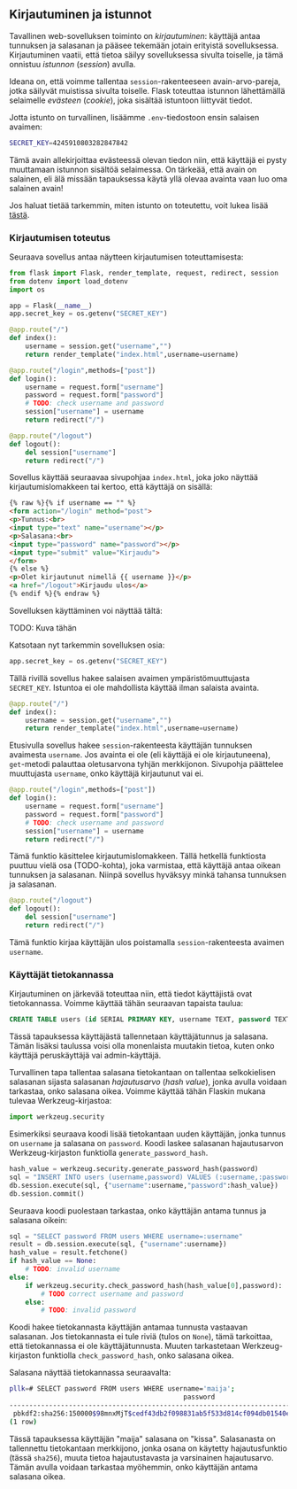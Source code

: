 ## Kirjautuminen ja istunnot

Tavallinen web-sovelluksen toiminto on _kirjautuminen_: käyttäjä antaa tunnuksen ja salasanan ja pääsee tekemään jotain erityistä sovelluksessa. Kirjautuminen vaatii, että tietoa säilyy sovelluksessa sivulta toiselle, ja tämä onnistuu _istunnon_ (_session_) avulla.

Ideana on, että voimme tallentaa `session`-rakenteeseen avain-arvo-pareja, jotka säilyvät muistissa sivulta toiselle. Flask toteuttaa istunnon lähettämällä selaimelle _evästeen_ (_cookie_), joka sisältää istuntoon liittyvät tiedot.

Jotta istunto on turvallinen, lisäämme `.env`-tiedostoon ensin salaisen avaimen:

```bash
SECRET_KEY=4245910803282847842
```

Tämä avain allekirjoittaa evästeessä olevan tiedon niin, että käyttäjä ei pysty muuttamaan istunnon sisältöä selaimessa. On tärkeää, että avain on salainen, eli älä missään tapauksessa käytä yllä olevaa avainta vaan luo oma salainen avain!

Jos haluat tietää tarkemmin, miten istunto on toteutettu, voit lukea lisää [tästä](TODO).

### Kirjautumisen toteutus

Seuraava sovellus antaa näytteen kirjautumisen toteuttamisesta:

```python
from flask import Flask, render_template, request, redirect, session
from dotenv import load_dotenv
import os

app = Flask(__name__)
app.secret_key = os.getenv("SECRET_KEY")

@app.route("/")
def index():
    username = session.get("username","")
    return render_template("index.html",username=username)

@app.route("/login",methods=["post"])
def login():
    username = request.form["username"]
    password = request.form["password"]
    # TODO: check username and password
    session["username"] = username
    return redirect("/")

@app.route("/logout")
def logout():
    del session["username"]
    return redirect("/")
```

Sovellus käyttää seuraavaa sivupohjaa `index.html`, joka joko näyttää kirjautumislomakkeen tai kertoo, että käyttäjä on sisällä:

```html
{% raw %}{% if username == "" %}
<form action="/login" method="post">
<p>Tunnus:<br>
<input type="text" name="username"></p>
<p>Salasana:<br>
<input type="password" name="password"></p>
<input type="submit" value="Kirjaudu">
</form>
{% else %}
<p>Olet kirjautunut nimellä {{ username }}</p>
<a href="/logout">Kirjaudu ulos</a>
{% endif %}{% endraw %}
```

Sovelluksen käyttäminen voi näyttää tältä:

TODO: Kuva tähän

Katsotaan nyt tarkemmin sovelluksen osia: 

```python
app.secret_key = os.getenv("SECRET_KEY")
```

Tällä rivillä sovellus hakee salaisen avaimen ympäristömuuttujasta `SECRET_KEY`. Istuntoa ei ole mahdollista käyttää ilman salaista avainta.

```python
@app.route("/")
def index():
    username = session.get("username","")
    return render_template("index.html",username=username)
```

Etusivulla sovellus hakee `session`-rakenteesta käyttäjän tunnuksen avaimesta `username`. Jos avainta ei ole (eli käyttäjä ei ole kirjautuneena), `get`-metodi palauttaa oletusarvona tyhjän merkkijonon. Sivupohja päättelee muuttujasta `username`, onko käyttäjä kirjautunut vai ei.

```python
@app.route("/login",methods=["post"])
def login():
    username = request.form["username"]
    password = request.form["password"]
    # TODO: check username and password
    session["username"] = username
    return redirect("/")
```

Tämä funktio käsittelee kirjautumislomakkeen. Tällä hetkellä funktiosta puuttuu vielä osa (TODO-kohta), joka varmistaa, että käyttäjä antaa oikean tunnuksen ja salasanan. Niinpä sovellus hyväksyy minkä tahansa tunnuksen ja salasanan.

```python
@app.route("/logout")
def logout():
    del session["username"]
    return redirect("/")
```

Tämä funktio kirjaa käyttäjän ulos poistamalla `session`-rakenteesta avaimen `username`.

### Käyttäjät tietokannassa

Kirjautuminen on järkevää toteuttaa niin, että tiedot käyttäjistä ovat tietokannassa. Voimme käyttää tähän seuraavan tapaista taulua:

```sql
CREATE TABLE users (id SERIAL PRIMARY KEY, username TEXT, password TEXT);
```

Tässä tapauksessa käyttäjästä tallennetaan käyttäjätunnus ja salasana. Tämän lisäksi taulussa voisi olla monenlaista muutakin tietoa, kuten onko käyttäjä peruskäyttäjä vai admin-käyttäjä.

Turvallinen tapa tallentaa salasana tietokantaan on tallentaa selkokielisen salasanan sijasta salasanan _hajautusarvo_ (_hash value_), jonka avulla voidaan tarkastaa, onko salasana oikea. Voimme käyttää tähän Flaskin mukana tulevaa Werkzeug-kirjastoa:

```python
import werkzeug.security
```

Esimerkiksi seuraava koodi lisää tietokantaan uuden käyttäjän, jonka tunnus on `username` ja salasana on `password`. Koodi laskee salasanan hajautusarvon Werkzeug-kirjaston funktiolla `generate_password_hash`.

```python
hash_value = werkzeug.security.generate_password_hash(password)
sql = "INSERT INTO users (username,password) VALUES (:username,:password)"
db.session.execute(sql, {"username":username,"password":hash_value})
db.session.commit()
```

Seuraava koodi puolestaan tarkastaa, onko käyttäjän antama tunnus ja salasana oikein:

```python
sql = "SELECT password FROM users WHERE username=:username"
result = db.session.execute(sql, {"username":username})
hash_value = result.fetchone()    
if hash_value == None:
    # TODO: invalid username
else:
    if werkzeug.security.check_password_hash(hash_value[0],password):
        # TODO correct username and password
    else:
        # TODO: invalid password
```

Koodi hakee tietokannasta käyttäjän antamaa tunnusta vastaavan salasanan. Jos tietokannasta ei tule riviä (tulos on `None`), tämä tarkoittaa, että tietokannassa ei ole käyttäjätunnusta. Muuten tarkastetaan Werkzeug-kirjaston funktiolla `check_password_hash`, onko salasana oikea.

Salasana näyttää tietokannassa seuraavalta:

```bash
pllk=# SELECT password FROM users WHERE username='maija';
                                            password                                            
------------------------------------------------------------------------------------------------
 pbkdf2:sha256:150000$98mnxMjT$cedf43db2f098831ab5f533d814cf094db01540e34251aee3d5afd7d5607fc5a
(1 row)
```

Tässä tapauksessa käyttäjän "maija" salasana on "kissa". Salasanasta on tallennettu tietokantaan merkkijono, jonka osana on käytetty hajautusfunktio (tässä `sha256`), muuta tietoa hajautustavasta ja varsinainen hajautusarvo. Tämän avulla voidaan tarkastaa myöhemmin, onko käyttäjän antama salasana oikea.